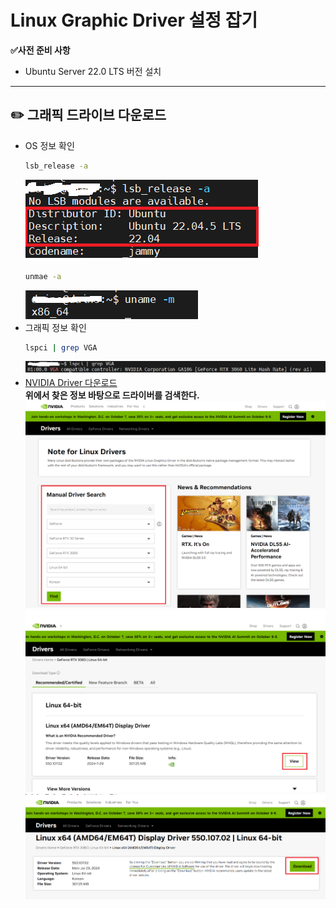 # Linux Graphic Driver 설정 잡기

**✅사전 준비 사항**
- Ubuntu Server 22.0 LTS 버전 설치

<hr>

## ✏️ 그래픽 드라이브 다운로드
- OS 정보 확인
  ```bash
  lsb_release -a 
  ```
  ![](./img/1/1.png)
  ```bash
  unmae -a 
  ```
  ![](./img/1/2.png)
- 그래픽 정보 확인
  ```bash
  lspci | grep VGA
  ```
  ![](./img/1/3.png)
- [NVIDIA Driver 다운로드](https://www.nvidia.com/download/index.aspx) <br>
  **위에서 찾은 정보 바탕으로 드라이버를 검색한다.**
  ![](./img/1/4.png)
  ![](./img/1/5.png)
  ![](./img/1/6.png)
  